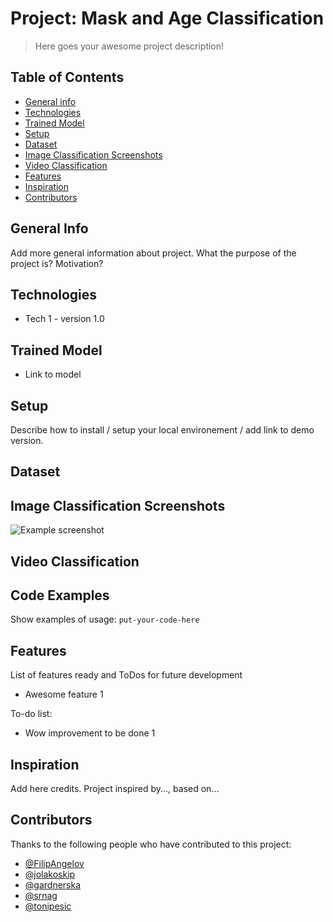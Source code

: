 # Project: Mask and Age Classification 
> Here goes your awesome project description!

## Table of Contents
* [General info](#general-info)
* [Technologies](#technologies)
* [Trained Model](#trained-model)
* [Setup](#setup)
* [Dataset](#dataset) 
* [Image Classification Screenshots](#image-classification-screenshots)
* [Video Classification](#video-classification)
* [Features](#features)
* [Inspiration](#inspiration)
* [Contributors](#contributors)


## General Info
Add more general information about project. What the purpose of the project is? Motivation?

## Technologies
* Tech 1 - version 1.0

## Trained Model
* Link to model

## Setup
Describe how to install / setup your local environement / add link to demo version.

## Dataset

## Image Classification Screenshots
![Example screenshot](./img/screenshot.png)

## Video Classification

## Code Examples
Show examples of usage:
`put-your-code-here`

## Features
List of features ready and ToDos for future development
* Awesome feature 1

To-do list:
* Wow improvement to be done 1

## Inspiration
Add here credits. Project inspired by..., based on...

## Contributors

Thanks to the following people who have contributed to this project:

* [@FilipAngelov](https://github.com/FilipAngelov) 
* [@jolakoskip](https://github.com/jolakoskip) 
* [@gardnerska](https://github.com/gardnerska) 
* [@srnag](https://github.com/srnag)
* [@tonipesic](https://github.com/tonipesic)
